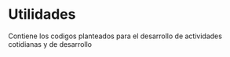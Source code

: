 # Utilidades
Contiene los codigos planteados para el desarrollo de actividades cotidianas y de desarrollo

